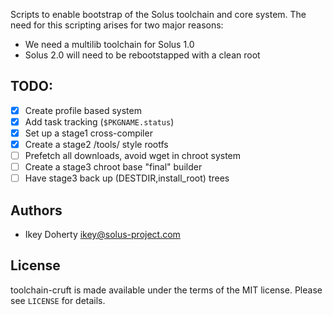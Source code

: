 Scripts to enable bootstrap of the Solus toolchain and core system.
The need for this scripting arises for two major reasons:

 * We need a multilib toolchain for Solus 1.0
 * Solus 2.0 will need to be rebootstapped with a clean root

TODO:
----

 - [x] Create profile based system
 - [x] Add task tracking (`$PKGNAME.status`)
 - [x] Set up a stage1 cross-compiler
 - [x] Create a stage2 /tools/ style rootfs
 - [ ] Prefetch all downloads, avoid wget in chroot system
 - [ ] Create a stage3 chroot base "final" builder
 - [ ] Have stage3 back up (DESTDIR,install_root) trees

Authors
-------

 - Ikey Doherty <ikey@solus-project.com>

License
-------

toolchain-cruft is made available under the terms of the MIT license.
Please see `LICENSE` for details.
